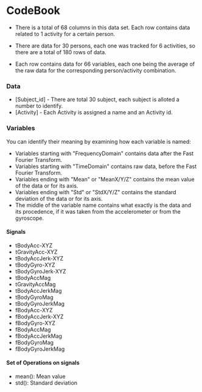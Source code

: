 # CodeBook
- There is a total of 68 columns in this data set. Each row contains data related to 1 activity for a certain person.

- There are data for 30 persons, each one was tracked for 6 activities, so there are a total of 180 rows of data.

- Each row contains data for 66 variables, each one being the average of the raw data for the corresponding person/activity combination.

 


### Data
* [Subject_id] - There are total 30 subject, each subject is alloted a number to identify.
* [Activity] - Each Activity is assigned a name and an Activity id.

### Variables

You can identify their meaning by examining how each variable is named:

- Variables starting with "FrequencyDomain" contains data after the Fast Fourier Transform.
- Variables starting with "TimeDomain" contains raw data, before the Fast Fourier Transform.
- Variables ending with "Mean" or "MeanX/Y/Z" contains the mean value of the data or for its axis.
- Variables ending with "Std" or "StdX/Y/Z" contains the standard deviation of the data or for its axis.
- The middle of the variable name contains what exactly is the data and its procedence, if it was taken from the accelerometer or from the gyroscope.

#### Signals
- tBodyAcc-XYZ
- tGravityAcc-XYZ
- tBodyAccJerk-XYZ
- tBodyGyro-XYZ
- tBodyGyroJerk-XYZ
- tBodyAccMag
- tGravityAccMag
- tBodyAccJerkMag
- tBodyGyroMag
- tBodyGyroJerkMag
- fBodyAcc-XYZ
- fBodyAccJerk-XYZ
- fBodyGyro-XYZ
- fBodyAccMag
- fBodyAccJerkMag
- fBodyGyroMag
- fBodyGyroJerkMag

#### Set of Operations on signals
- mean(): Mean value
- std(): Standard deviation
